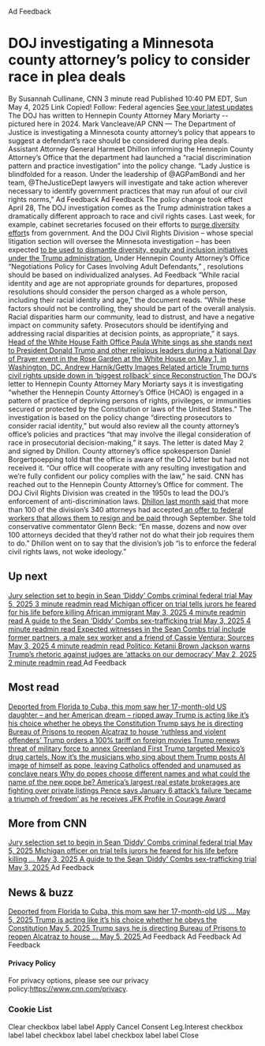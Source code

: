 Ad Feedback
#  DOJ investigating a Minnesota county attorney’s policy to consider race in plea deals 
By Susannah Cullinane, CNN 
3 minute read 
Published 10:40 PM EDT, Sun May 4, 2025 
Link Copied! 
Follow:
Federal agencies [See your latest updates](https://edition.cnn.com/follow?iid=follow_see_all_article&source=acq_web_experiments_follow_card-social-bar-all)
The DOJ has written to Hennepin County Attorney Mary Moriarty -- pictured here in 2024.
Mark Vancleave/AP
CNN — 
The Department of Justice is investigating a Minnesota county attorney’s policy that appears to suggest a defendant’s race should be considered during plea deals. 
Assistant Attorney General Harmeet Dhillon informing the Hennepin County Attorney’s Office that the department had launched a “racial discrimination pattern and practice investigation” into the policy change. 
“Lady Justice is blindfolded for a reason. Under the leadership of @AGPamBondi and her team, @TheJusticeDept lawyers will investigate and take action wherever necessary to identify government practices that may run afoul of our civil rights norms,” 
Ad Feedback
Ad Feedback
The policy change took effect April 28, 
The DOJ investigation comes as the Trump administration takes a dramatically different approach to race and civil rights cases. Last week, for example, cabinet secretaries focused on their efforts to [purge diversity effort](https://www.cnn.com/2025/05/02/politics/trump-civil-rights-rollback-what-matters)s from government. And the DOJ Civil Rights Division – whose special litigation section will oversee the Minnesota investigation – has been expected [ to be used to dismantle diversity, equity and inclusion initiatives under the Trump administration.](https://cnn.com/2024/12/11/politics/justice-department-civil-rights-division-dei-trump/)
Under Hennepin County Attorney’s Office “Negotiations Policy for Cases Involving Adult Defendants,” , resolutions should be based on individualized analyses. 
Ad Feedback
“While racial identity and age are not appropriate grounds for departures, proposed resolutions should consider the person charged as a whole person, including their racial identity and age,” the document reads. 
“While these factors should not be controlling, they should be part of the overall analysis. Racial disparities harm our community, lead to distrust, and have a negative impact on community safety. Prosecutors should be identifying and addressing racial disparities at decision points, as appropriate,” it says. 
[ Head of the White House Faith Office Paula White sings as she stands next to President Donald Trump and other religious leaders during a National Day of Prayer event in the Rose Garden at the White House on May 1, in Washington, DC. Andrew Harnik/Getty Images Related article Trump turns civil rights upside down in ‘biggest rollback’ since Reconstruction ](https://edition.cnn.com/2025/05/02/politics/trump-civil-rights-rollback-what-matters)
The DOJ’s letter to Hennepin County Attorney Mary Moriarty says it is investigating “whether the Hennepin County Attorney’s Office (HCAO) is engaged in a pattern of practice of depriving persons of rights, privileges, or immunities secured or protected by the Constitution or laws of the United States.” 
The investigation is based on the policy change “directing prosecutors to consider racial identity,” but would also review all the county attorney’s office’s policies and practices “that may involve the illegal consideration of race in prosecutorial decision-making,” it says. 
The letter is dated May 2 and signed by Dhillon. 
County attorney’s office spokesperson Daniel Borgertpoepping told that the office is aware of the DOJ letter but had not received it. 
“Our office will cooperate with any resulting investigation and we’re fully confident our policy complies with the law,” he said. 
CNN has reached out to the Hennepin County Attorney’s Office for comment. 
The DOJ Civil Rights Division was created in the 1950s to lead the DOJ’s enforcement of anti-discrimination laws. 
[Dhillon last month said ](http://cnn.com/2025/04/28/politics/justice-department-civil-rights-division-resignations)that more than 100 of the division’s 340 attorneys had accepted[ an offer to federal workers that allows them to resign and be paid](https://www.cnn.com/2025/04/01/politics/federal-employees-deferred-resignation-offer/) through September. 
She told conservative commentator Glenn Beck: “En masse, dozens and now over 100 attorneys decided that they’d rather not do what their job requires them to do.” 
Dhillon went on to say that the division’s job “is to enforce the federal civil rights laws, not woke ideology.” 
## Up next
[ Jury selection set to begin in Sean ‘Diddy’ Combs criminal federal trial May 5, 2025  3 minute readmin read ](https://www.cnn.com/2025/05/05/entertainment/sean-diddy-combs-trial-jury-selection?iid=cnn_buildContentRecirc_end_recirc)
[ Michigan officer on trial tells jurors he feared for his life before killing African immigrant May 3, 2025  4 minute readmin read ](https://www.cnn.com/2025/05/02/us/christopher-schurr-patrick-lyoya-trial?iid=cnn_buildContentRecirc_end_recirc)
[ A guide to the Sean ‘Diddy’ Combs sex-trafficking trial May 3, 2025  4 minute readmin read ](https://www.cnn.com/2025/05/03/entertainment/sean-diddy-combs-trial-explained?iid=cnn_buildContentRecirc_end_recirc)
[ Expected witnesses in the Sean Combs trial include former partners, a male sex worker and a friend of Cassie Ventura: Sources May 3, 2025  4 minute readmin read ](https://www.cnn.com/2025/05/02/entertainment/sean-diddy-combs-trial-witnesses?iid=cnn_buildContentRecirc_end_recirc)
[ Politico: Ketanji Brown Jackson warns Trump’s rhetoric against judges are ‘attacks on our democracy’ May 2, 2025  2 minute readmin read ](https://www.cnn.com/2025/05/02/politics/ketanji-brown-jackson-trump-judges?iid=cnn_buildContentRecirc_end_recirc)
Ad Feedback
## Most read
[ Deported from Florida to Cuba, this mom saw her 17-month-old US daughter – and her American dream – ripped away ](https://www.cnn.com/2025/05/05/americas/heidy-sanchez-cuba-mom-deported-us-daughter-intl-latam?iid=cnn_buildContentRecirc_end_recirc)
[ Trump is acting like it’s his choice whether he obeys the Constitution ](https://www.cnn.com/2025/05/05/politics/constitution-trump-nbc-interview-tariffs-canada?iid=cnn_buildContentRecirc_end_recirc)
[ Trump says he is directing Bureau of Prisons to reopen Alcatraz to house ‘ruthless and violent offenders’ ](https://www.cnn.com/2025/05/04/politics/trump-alcatraz-prisons-reopen?iid=cnn_buildContentRecirc_end_recirc)
[ Trump orders a 100% tariff on foreign movies ](https://www.cnn.com/2025/05/04/media/movies-tariff-trump?iid=cnn_buildContentRecirc_end_recirc)
[ Trump renews threat of military force to annex Greenland ](https://www.cnn.com/2025/05/04/world/greenland-annexation-threat-trump-nbc-interview-intl-hnk?iid=cnn_buildContentRecirc_end_recirc)
[ First Trump targeted Mexico’s drug cartels. Now it’s the musicians who sing about them ](https://www.cnn.com/2025/05/04/americas/narcocorrido-mexico-bands-us-trump-intl-latam?iid=cnn_buildContentRecirc_end_recirc)
[ Trump posts AI image of himself as pope, leaving Catholics offended and unamused as conclave nears ](https://www.cnn.com/2025/05/04/world/trump-ai-image-pope-intl-hnk?iid=cnn_buildContentRecirc_end_recirc)
[ Why do popes choose different names and what could the name of the new pope be? ](https://www.cnn.com/2025/05/04/europe/pope-new-name-explainer-intl-scli?iid=cnn_buildContentRecirc_end_recirc)
[ America’s largest real estate brokerages are fighting over private listings ](https://www.cnn.com/2025/05/05/economy/real-estate-fight-private-listings?iid=cnn_buildContentRecirc_end_recirc)
[ Pence says January 6 attack’s failure ‘became a triumph of freedom’ as he receives JFK Profile in Courage Award ](https://www.cnn.com/2025/05/04/politics/mike-pence-jfk-award-january-6?iid=cnn_buildContentRecirc_end_recirc)
## More from CNN
[ Jury selection set to begin in Sean ‘Diddy’ Combs criminal federal trial May 5, 2025  ](https://www.cnn.com/2025/05/05/entertainment/sean-diddy-combs-trial-jury-selection?iid=cnn_buildContentRecirc_end_recirc)
[ Michigan officer on trial tells jurors he feared for his life before killing ... May 3, 2025  ](https://www.cnn.com/2025/05/02/us/christopher-schurr-patrick-lyoya-trial?iid=cnn_buildContentRecirc_end_recirc)
[ A guide to the Sean ‘Diddy’ Combs sex-trafficking trial May 3, 2025  ](https://www.cnn.com/2025/05/03/entertainment/sean-diddy-combs-trial-explained?iid=cnn_buildContentRecirc_end_recirc)
Ad Feedback
## News & buzz
[ Deported from Florida to Cuba, this mom saw her 17-month-old US ... May 5, 2025  ](https://www.cnn.com/2025/05/05/americas/heidy-sanchez-cuba-mom-deported-us-daughter-intl-latam?iid=cnn_buildContentRecirc_end_recirc)
[ Trump is acting like it’s his choice whether he obeys the Constitution May 5, 2025  ](https://www.cnn.com/2025/05/05/politics/constitution-trump-nbc-interview-tariffs-canada?iid=cnn_buildContentRecirc_end_recirc)
[ Trump says he is directing Bureau of Prisons to reopen Alcatraz to house ... May 5, 2025  ](https://www.cnn.com/2025/05/04/politics/trump-alcatraz-prisons-reopen?iid=cnn_buildContentRecirc_end_recirc)
Ad Feedback
Ad Feedback
Ad Feedback
#### Privacy Policy
For privacy options, please see our privacy policy:<https://www.cnn.com/privacy>.
### Cookie List
Clear
checkbox label label
Apply Cancel
Consent Leg.Interest
checkbox label label
checkbox label label
checkbox label label
Close
